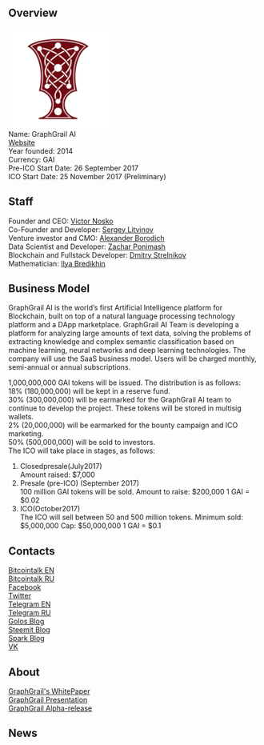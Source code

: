 ## Overview
![ logo](../projects/logo/graphgrail.png)  
Name: GraphGrail AI     
[Website](http://graphgrail.com/)  
Year founded: 2014   
Currency: GAI  
Pre-ICO Start Date: 26 September 2017  
ICO Start Date: 25 November 2017 (Preliminary)
## Staff
Founder and CEO: [Victor Nosko](../people/victor_nosko.md)  
Co-Founder and Developer: [Sergey Litvinov](../people/sergey_litvinov.md)  
Venture investor and CMO: [Alexander Borodich](../people/alexander_borodich.md)  
Data Scientist and Developer: [Zachar Ponimash](../people/zachar_ponimash.md)  
Blockchain and Fullstack Developer: [Dmitry Strelnikov](../people/dmitry_strelnikov.md)  
Mathematician: [Ilya Bredikhin](../people/ilya_bredikhin.md)  
## Business Model
GraphGrail AI is the world’s first Artificial Intelligence platform for Blockchain, built on top of a natural language processing technology platform and a DApp marketplace.
GraphGrail AI Team is developing a platform for analyzing large amounts of text data, solving the problems of extracting knowledge and complex semantic classification based on machine learning, neural networks and deep learning technologies.
The company will use the SaaS business model. Users will be charged monthly, semi-annual or annual subscriptions.
  
1,000,000,000 GAI tokens will be issued. The distribution is as follows:  
18% (180,000,000) will be kept in a reserve fund.  
30% (300,000,000) will be earmarked for the GraphGrail AI team to continue to develop the project. These tokens will be stored in multisig wallets.  
2% (20,000,000) will be earmarked for the bounty campaign and ICO marketing.  
50% (500,000,000) will be sold to investors.  
The ICO will take place in stages, as follows:
1) Closedpresale(July2017)  
Amount raised: $7,000
2) Presale (pre-ICO) (September 2017)  
100 million GAI tokens will be sold. Amount to raise: $200,000
1 GAI = $0.02
3) ICO(October2017)  
The ICO will sell between 50 and 500 million tokens. Minimum sold: $5,000,000
Cap: $50,000,000
1 GAI = $0.1
## Contacts
[Bitcointalk EN](https://bitcointalk.org/index.php?topic=2040117)   
[Bitcointalk RU](https://bitcointalk.org/index.php?topic=2016928)  
[Facebook](https://www.facebook.com/graphgrailcom)  
[Twitter](https://twitter.com/GraphGrail)  
[Telegram EN](https://t.me/joinchat/DAbHbQrAb5KHNtmMYfVsKA)  
[Telegram RU](https://t.me/GraphGrailAi)  
[Golos Blog](https://golos.io/@bitcoinking)    
[Steemit Blog](https://steemit.com/@gromozeka)    
[Spark Blog](https://spark.ru/startup/5265b5450fcfc)  
[VK](https://vk.com/graphgrail)  
## About
[GraphGrail's WhitePaper](http://graphgrail.com/sites/default/files/graphgrailai_whitepaper_en.pdf)  
[GraphGrail Presentation](https://www.youtube.com/watch?v=J6HHo9spSG4)  
[GraphGrail Alpha-release](http://engine.graphgrail.com/)
## News

